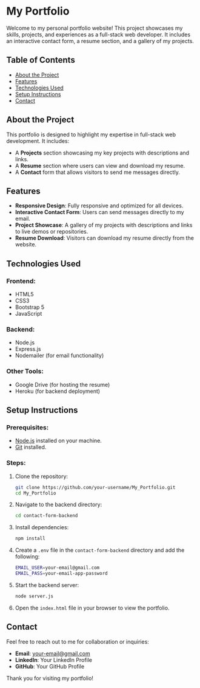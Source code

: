 # My Portfolio

Welcome to my personal portfolio website! This project showcases my skills, projects, and experiences as a full-stack web developer. It includes an interactive contact form, a resume section, and a gallery of my projects.

## Table of Contents
- [About the Project](#about-the-project)
- [Features](#features)
- [Technologies Used](#technologies-used)
- [Setup Instructions](#setup-instructions)
- [Contact](#contact)

## About the Project

This portfolio is designed to highlight my expertise in full-stack web development. It includes:
- A **Projects** section showcasing my key projects with descriptions and links.
- A **Resume** section where users can view and download my resume.
- A **Contact** form that allows visitors to send me messages directly.

## Features

- **Responsive Design**: Fully responsive and optimized for all devices.
- **Interactive Contact Form**: Users can send messages directly to my email.
- **Project Showcase**: A gallery of my projects with descriptions and links to live demos or repositories.
- **Resume Download**: Visitors can download my resume directly from the website.

## Technologies Used

### Frontend:
- HTML5
- CSS3
- Bootstrap 5
- JavaScript

### Backend:
- Node.js
- Express.js
- Nodemailer (for email functionality)

### Other Tools:
- Google Drive (for hosting the resume)
- Heroku (for backend deployment)

## Setup Instructions

### Prerequisites:
- [Node.js](https://nodejs.org/) installed on your machine.
- [Git](https://git-scm.com/) installed.

### Steps:
1. Clone the repository:
   ```bash
   git clone https://github.com/your-username/My_Portfolio.git
   cd My_Portfolio
   ```

2. Navigate to the backend directory:
   ```bash
   cd contact-form-backend
   ```

3. Install dependencies:
   ```bash
   npm install
   ```

4. Create a `.env` file in the `contact-form-backend` directory and add the following:
   ```bash
   EMAIL_USER=your-email@gmail.com
   EMAIL_PASS=your-email-app-password
   ```

5. Start the backend server:
   ```bash
   node server.js
   ```

6. Open the `index.html` file in your browser to view the portfolio.

## Contact

Feel free to reach out to me for collaboration or inquiries:

- **Email**: your-email@gmail.com
- **LinkedIn**: Your LinkedIn Profile
- **GitHub**: Your GitHub Profile


Thank you for visiting my portfolio!
